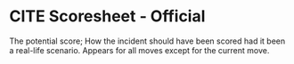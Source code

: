 # CITE Scoresheet - Official

The potential score; How the incident should have been scored had it been a real-life scenario. Appears for all moves except for the current move.
